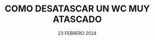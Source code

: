 ---
title: 'COMO DESATASCAR UN WC MUY ATASCADO'	
subTitle: 'Consejos y trucos para desatascar WC muy atascado.'
metaDescription: 'Descubre métodos efectivos y consejos profesionales 🛠️ para desatascar tu WC de forma segura y rápida. Soluciones prácticas con Desatascos Pociten.'
metaContent: 'Descubre métodos efectivos y consejos profesionales 🛠️ para desatascar tu WC de forma segura y rápida. Soluciones prácticas con Desatascos Pociten.'
desc: 'Todo lo que necesitas saber para llevar a cabo un desatasco de WC muy atascado. Consejos y trucos profesionales para solucionar el problema de forma rápida y segura.'
mediumImage: '845.webp'
largeImage: '370.webp'
date: '23 FEBRERO 2024'
blogMeta: '23 FEBRERO 2024 - Desatascos Pociten'
excerpt: 'Evita problemas mayores con un mantenimiento adecuado de tus tuberías.'
detailBreadcrumbSubTitle: 'Blog - Desatascos Pociten'
detailBreadcrumbDesc: 'WC: Como realizar un desatasco casero'
detailSubTitle: 'EVITA PROBLEMAS EN TU WC'
quote: "Enfrentarse a un WC muy atascado puede ser desalentador, pero con las herramientas correctas y un poco de conocimiento, incluso el atasco más rebelde puede ser vencido."
htmlCode: "

<p>Desde <a href='https://www.desatascos-madrid.com'>Desatascos Pociten</a>, entendemos la frustración y el inconveniente que puede causar un WC muy atascado en tu hogar. Por ello, queremos compartir contigo algunas soluciones efectivas y consejos prácticos para solucionar este problema de manera eficiente y prevenir futuros atascos. Nuestra experiencia en el campo nos ha permitido recopilar las mejores prácticas para enfrentar incluso los atascos más desafiantes.</p>
<br>

<h2 style='font-size:32px'>Identificación del Problema</h2>
<p>El primer paso es reconocer el nivel de atasco con el que estás lidiando. Un WC muy atascado generalmente se manifiesta con agua que sube peligrosamente o que no drena después de varios intentos de descarga. Las causas pueden variar desde objetos accidentales que caen al inodoro hasta acumulaciones de cal o papel excesivo.</p>
<br>
<h2 style='font-size:32px'>Métodos de Desatasco Inmediato </h2>
<h3 style='font-size:26px'>Uso del Desatascador Tradicional</h3>
<p>Una herramienta fundamental en cualquier hogar es el desatascador. Usarlo correctamente puede resolver muchos problemas sin necesidad de recurrir a medidas más drásticas. Asegúrate de que el desatascador cubra completamente la apertura y realiza movimientos firmes y consistentes para crear presión en la tubería.</p>


<h3 style='font-size:26px'>Bicarbonato de Sodio y Vinagre</h3>
<p>Una mezcla de bicarbonato de sodio y vinagre puede ser sorprendentemente efectiva para deshacer atascos orgánicos. Vierte media taza de bicarbonato seguido de media taza de vinagre y deja actuar durante la noche antes de enjuagar con agua caliente.</p>

<h3 style='font-size:26px'>Agua Caliente</h3>
<p>El agua caliente puede ayudar a disolver ciertos tipos de obstrucciones, especialmente las que involucran grasa. Sin embargo, úsala con precaución para no dañar la cerámica del inodoro.</p>



<h2 style='font-size:32px'>Herramientas Especializadas</h2>
<p>Para atascos más severos, podrías considerar el uso de productos químicos desatascadores o una serpiente de fontanero. Estas herramientas pueden ser muy efectivas, pero es crucial usarlas siguiendo estrictamente las instrucciones para evitar daños en tus tuberías o en el WC.</p>
<br>

<h2 style='font-size:32px'>Prevención de Futuros Atascos</h2>
<p>La prevención es clave para evitar la recurrencia de atascos. Evita tirar toallitas húmedas, productos sanitarios, o cualquier objeto no degradable por el inodoro. Una limpieza regular con métodos no abrasivos también puede ayudar a mantener las tuberías libres de obstrucciones.</p>
<br>

<h3 style='font-size:32px'>Cuándo Llamar a un Profesional</h3>
<p>Si has intentado todos los métodos anteriores sin éxito, puede ser el momento de llamar a los profesionales. En Desatascos Pociten, estamos equipados con las herramientas y la experiencia necesarias para resolver cualquier tipo de atasco, garantizando resultados rápidos y eficientes con el mínimo inconveniente para ti y tu familia.</p>
<br>

<p>Esperamos que estos consejos te sean útiles para mantener tu WC funcionando correctamente. Recuerda, en Desatascos Pociten estamos aquí para ayudarte con cualquier problema de atascos y pocería que puedas tener. No dudes en contactarnos para obtener asistencia profesional.</p>
<br>


"
category:
    - todo | <span>04</span>
    - desatascos | <span>02</span>
tag:
    - desatascos
    
isFeatured: true
---